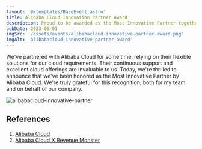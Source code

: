```yaml
---
layout: '@/templates/BaseEvent.astro'
title: Alibaba Cloud Innovation Partner Award
description: Proud to be awarded as the Most Innovative Partner together with the teams!
pubDate: 2023-06-01
imgSrc: '/assets/events/alibabacloud-innovative-partner-award.png'
imgAlt: 'alibabacloud-innovative-partner-award'
---
```


We've partnered with Alibaba Cloud for some time, relying on their flexible solutions for our cloud requirements. Their continuous support and excellent cloud offerings are invaluable to us. Today, we're thrilled to announce that we've been honored as the Most Innovative Partner by Alibaba Cloud. We're truly grateful for this recognition, both for my team and on behalf of our company.

![alibabacloud-innovative-partner](/assets/events/alibabacloud-innovative-partner.png)

## References

1. <a target="_blank" href="https://my.alibabacloud.com/">Alibaba Cloud</a>
1. <a target="_blank" href="https://www.alibabacloud.com/customers/revenue-monster">Alibaba Cloud X Revenue Monster</a>